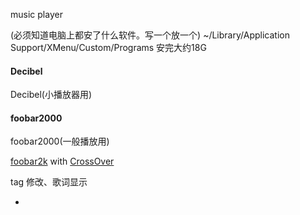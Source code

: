
music player

(必须知道电脑上都安了什么软件。写一个放一个) ~/Library/Application Support/XMenu/Custom/Programs 安完大约18G

#### Decibel
Decibel(小播放器用)

#### foobar2000
foobar2000(一般播放用)

[foobar2k](https://github.com/7900ms/000nottheater_deserted_systemsoftware/tree/master/Usage_Manual/foobar2000) with [CrossOver](https://github.com/7900ms/000nottheater_deserted_systemsoftware/tree/master/Usage_Manual/CrossOver)

tag 修改、歌词显示




-

